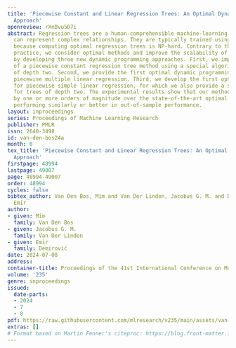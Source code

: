 ```yaml
---
title: 'Piecewise Constant and Linear Regression Trees: An Optimal Dynamic Programming
  Approach'
openreview: rXnBvu5D7i
abstract: Regression trees are a human-comprehensible machine-learning model that
  can represent complex relationships. They are typically trained using greedy heuristics
  because computing optimal regression trees is NP-hard. Contrary to this standard
  practice, we consider optimal methods and improve the scalability of optimal methods
  by developing three new dynamic programming approaches. First, we improve the performance
  of a piecewise constant regression tree method using a special algorithm for trees
  of depth two. Second, we provide the first optimal dynamic programming method for
  piecewise multiple linear regression. Third, we develop the first optimal method
  for piecewise simple linear regression, for which we also provide a special algorithm
  for trees of depth two. The experimental results show that our methods improve scalability
  by one or more orders of magnitude over the state-of-the-art optimal methods while
  performing similarly or better in out-of-sample performance.
layout: inproceedings
series: Proceedings of Machine Learning Research
publisher: PMLR
issn: 2640-3498
id: van-den-bos24a
month: 0
tex_title: 'Piecewise Constant and Linear Regression Trees: An Optimal Dynamic Programming
  Approach'
firstpage: 48994
lastpage: 49007
page: 48994-49007
order: 48994
cycles: false
bibtex_author: Van Den Bos, Mim and Van Der Linden, Jacobus G. M. and Demirovi\'{c},
  Emir
author:
- given: Mim
  family: Van Den Bos
- given: Jacobus G. M.
  family: Van Der Linden
- given: Emir
  family: Demirović
date: 2024-07-08
address:
container-title: Proceedings of the 41st International Conference on Machine Learning
volume: '235'
genre: inproceedings
issued:
  date-parts:
  - 2024
  - 7
  - 8
pdf: https://raw.githubusercontent.com/mlresearch/v235/main/assets/van-den-bos24a/van-den-bos24a.pdf
extras: []
# Format based on Martin Fenner's citeproc: https://blog.front-matter.io/posts/citeproc-yaml-for-bibliographies/
---
```

